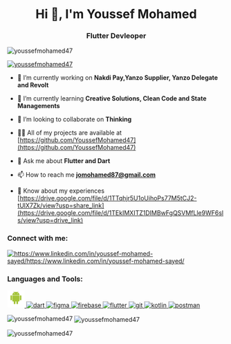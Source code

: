 <h1 align="center">Hi 👋, I'm Youssef Mohamed</h1>
<h3 align="center">Flutter Devleoper</h3>

<p align="left"> <img src="https://komarev.com/ghpvc/?username=youssefmohamed47&label=Profile%20views&color=0e75b6&style=flat" alt="youssefmohamed47" /> </p>

<p align="left"> <a href="https://github.com/ryo-ma/github-profile-trophy"><img src="https://github-profile-trophy.vercel.app/?username=youssefmohamed47" alt="youssefmohamed47" /></a> </p>

- 🔭 I’m currently working on **Nakdi Pay,Yanzo Supplier, Yanzo Delegate and Revolt**

- 🌱 I’m currently learning **Creative Solutions, Clean Code and State Managements**

- 👯 I’m looking to collaborate on **Thinking**

- 👨‍💻 All of my projects are available at [https://github.com/YoussefMohamed47](https://github.com/YoussefMohamed47)

- 💬 Ask me about **Flutter and Dart**

- 📫 How to reach me **jomohamed87@gmail.com**

- 📄 Know about my experiences [https://drive.google.com/file/d/1TTqhjr5U1oUihoPs77M5tCJ2-tUlX7Zk/view?usp=share_link](https://drive.google.com/file/d/1TEkIMXITZ1DIMBwFgQSVMfLle9WF6sls/view?usp=drive_link)

<h3 align="left">Connect with me:</h3>
<p align="left">
<a href="https://www.linkedin.com/in/youssef-mohamed-sayed/" target="blank"><img align="center" src="https://raw.githubusercontent.com/rahuldkjain/github-profile-readme-generator/master/src/images/icons/Social/linked-in-alt.svg" alt="https://www.linkedin.com/in/youssef-mohamed-sayed/https://www.linkedin.com/in/youssef-mohamed-sayed/" height="30" width="40" /></a>
</p>

<h3 align="left">Languages and Tools:</h3>
<p align="left"> <a href="https://developer.android.com" target="_blank" rel="noreferrer"> <img src="https://raw.githubusercontent.com/devicons/devicon/master/icons/android/android-original-wordmark.svg" alt="android" width="40" height="40"/> </a> <a href="https://dart.dev" target="_blank" rel="noreferrer"> <img src="https://www.vectorlogo.zone/logos/dartlang/dartlang-icon.svg" alt="dart" width="40" height="40"/> </a> <a href="https://www.figma.com/" target="_blank" rel="noreferrer"> <img src="https://www.vectorlogo.zone/logos/figma/figma-icon.svg" alt="figma" width="40" height="40"/> </a> <a href="https://firebase.google.com/" target="_blank" rel="noreferrer"> <img src="https://www.vectorlogo.zone/logos/firebase/firebase-icon.svg" alt="firebase" width="40" height="40"/> </a> <a href="https://flutter.dev" target="_blank" rel="noreferrer"> <img src="https://www.vectorlogo.zone/logos/flutterio/flutterio-icon.svg" alt="flutter" width="40" height="40"/> </a> <a href="https://git-scm.com/" target="_blank" rel="noreferrer"> <img src="https://www.vectorlogo.zone/logos/git-scm/git-scm-icon.svg" alt="git" width="40" height="40"/> </a> <a href="https://kotlinlang.org" target="_blank" rel="noreferrer"> <img src="https://www.vectorlogo.zone/logos/kotlinlang/kotlinlang-icon.svg" alt="kotlin" width="40" height="40"/> </a> <a href="https://postman.com" target="_blank" rel="noreferrer"> <img src="https://www.vectorlogo.zone/logos/getpostman/getpostman-icon.svg" alt="postman" width="40" height="40"/> </a> </p>

<p><img align="left" src="https://github-readme-stats.vercel.app/api/top-langs?username=youssefmohamed47&show_icons=true&locale=en&layout=compact" alt="youssefmohamed47" /></p>

<p>&nbsp;<img align="center" src="https://github-readme-stats.vercel.app/api?username=youssefmohamed47&show_icons=true&locale=en" alt="youssefmohamed47" /></p>

<p><img align="center" src="https://github-readme-streak-stats.herokuapp.com/?user=youssefmohamed47&" alt="youssefmohamed47" /></p>

